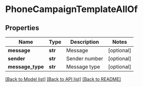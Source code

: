 # PhoneCampaignTemplateAllOf

## Properties
Name | Type | Description | Notes
------------ | ------------- | ------------- | -------------
**message** | **str** | Message | [optional] 
**sender** | **str** | Sender number | [optional] 
**message_type** | **str** | Message type | [optional] 

[[Back to Model list]](../README.md#documentation-for-models) [[Back to API list]](../README.md#documentation-for-api-endpoints) [[Back to README]](../README.md)


